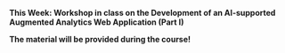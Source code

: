 **This Week: Workshop in class on the Development of an AI-supported Augmented Analytics Web Application (Part I)**

**The material will be provided during the course!**